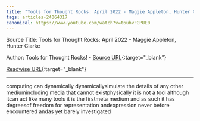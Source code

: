 ```yaml
---
title: "Tools for Thought Rocks: April 2022 - Maggie Appleton, Hunter Clarke (470524674)"
tags: articles-24064317
canonical: https://www.youtube.com/watch?v=t6uhvFGPUE0
---
```


Source Title: Tools for Thought Rocks: April 2022 - Maggie Appleton, Hunter Clarke

Author: Tools for Thought Rocks! - [Source URL](https://www.youtube.com/watch?v=t6uhvFGPUE0){:target="_blank"}

[Readwise URL](https://readwise.io/open/470524674){:target="_blank"}

---

computing can dynamically dynamicallysimulate the details of any other mediumincluding media that cannot existphysically it is not a tool although itcan act like many tools it is the firstmeta medium and as such it has degreesof freedom for representation andexpression never before encountered andas yet barely investigated

